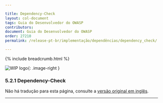 ```yaml
---

title: Dependency-Check
layout: col-document
tags: Guia do Desenvolvedor do OWASP
contributors:
document: Guia do Desenvolvedor do OWASP
order: 27210
permalink: /release-pt-br/implementação/dependências/dependency_check/

---
```


{% include breadcrumb.html %}

<style type="text/css">
.image-right {
  height: 180px;
  display: block;
  margin-left: auto;
  margin-right: auto;
  float: right;
}
</style>

![WIP logo](../../../assets/images/dg_wip.png "Trabalho em andamento"){: .image-right }

### 5.2.1 Dependency-Check

Não há tradução para esta página, consulte a [versão original em inglês][release070201].

----

[release070201]: https://github.com/OWASP/www-project-developer-guide/blob/main/draft/07-implementation/02-dependencies/01-dependency-check.md
